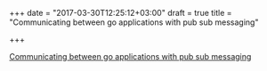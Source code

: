 +++
date = "2017-03-30T12:25:12+03:00"
draft = true
title = "Communicating between go applications with pub sub messaging"

+++

<p><a href="https://hackernoon.com/communicating-go-applications-through-redis-pub-sub-messaging-paradigm-df7317897b13">Communicating between go applications with pub sub messaging</a></p>